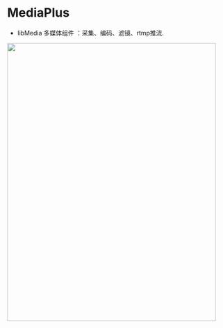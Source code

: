# MediaPlus


- libMedia 多媒体组件 ：采集、编码、滤镜、rtmp推流.


<img width="480" height="640" src="https://github.com/javandoc/MediaPlus/blob/master/Resource/screen_one.png"/>